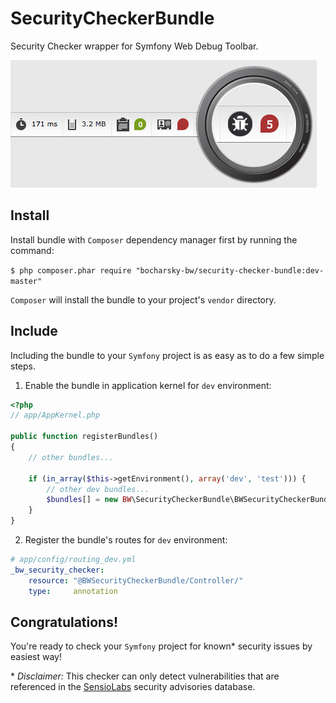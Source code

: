 SecurityCheckerBundle
=====================

Security Checker wrapper for Symfony Web Debug Toolbar.

![BW Security Checker](/Resources/images/bw-security-checker-review.jpg)

Install
-------

Install bundle with `Composer` dependency manager first by running the command:

`$ php composer.phar require "bocharsky-bw/security-checker-bundle:dev-master"`

`Composer` will install the bundle to your project's `vendor` directory.

Include
-------

Including the bundle to your `Symfony` project is as easy as to do a few simple steps.

1) Enable the bundle in application kernel for `dev` environment:

``` php
<?php
// app/AppKernel.php

public function registerBundles()
{
    // other bundles...
    
    if (in_array($this->getEnvironment(), array('dev', 'test'))) {
        // other dev bundles...
        $bundles[] = new BW\SecurityCheckerBundle\BWSecurityCheckerBundle();
    }
}
```

2) Register the bundle's routes for `dev` environment:

``` yaml
# app/config/routing_dev.yml
_bw_security_checker:
    resource: "@BWSecurityCheckerBundle/Controller/"
    type:     annotation
```

Congratulations!
----------------
You're ready to check your `Symfony` project for known* security issues by easiest way!

\* *Disclaimer:* This checker can only detect vulnerabilities that are referenced in the [SensioLabs](https://security.sensiolabs.org/) security advisories database.
